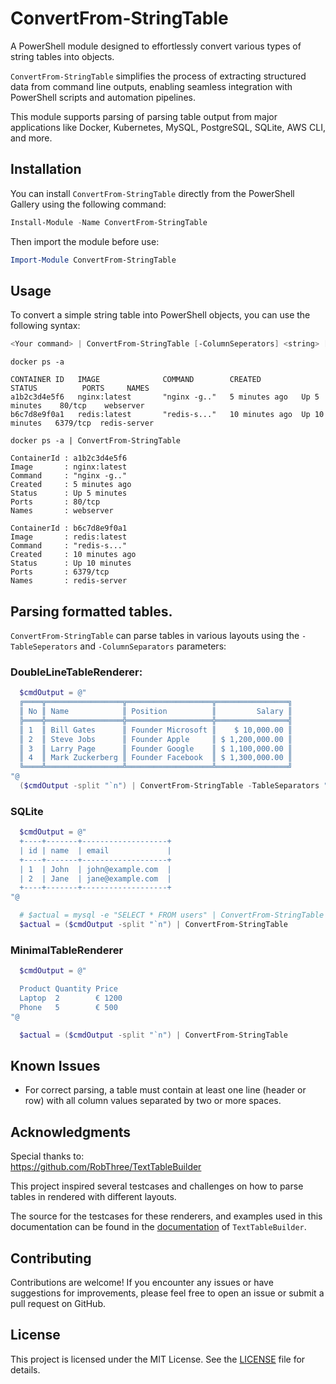 # ConvertFrom-StringTable

A PowerShell module designed to effortlessly convert various types of string tables into objects.

`ConvertFrom-StringTable` simplifies the process of extracting structured data from command line outputs, enabling seamless integration with PowerShell scripts and automation pipelines.

This module supports parsing of parsing table output from major applications like Docker, Kubernetes, MySQL, PostgreSQL, SQLite, AWS CLI, and more.

## Installation

You can install `ConvertFrom-StringTable` directly from the PowerShell Gallery using the following command:
```powershell
Install-Module -Name ConvertFrom-StringTable
```

Then import the module before use:

```powershell
Import-Module ConvertFrom-StringTable
```

## Usage

To convert a simple string table into PowerShell objects, you can use the following syntax:

```powershell
<Your command> | ConvertFrom-StringTable [-ColumnSeperators] <string> [-RowSeperators] <string> 
```


```
docker ps -a

CONTAINER ID   IMAGE              COMMAND        CREATED         STATUS          PORTS     NAMES
a1b2c3d4e5f6   nginx:latest       "nginx -g.."   5 minutes ago   Up 5 minutes    80/tcp    webserver
b6c7d8e9f0a1   redis:latest       "redis-s..."   10 minutes ago  Up 10 minutes   6379/tcp  redis-server

docker ps -a | ConvertFrom-StringTable

ContainerId : a1b2c3d4e5f6
Image       : nginx:latest
Command     : "nginx -g.."
Created     : 5 minutes ago
Status      : Up 5 minutes
Ports       : 80/tcp
Names       : webserver

ContainerId : b6c7d8e9f0a1
Image       : redis:latest
Command     : "redis-s..."
Created     : 10 minutes ago
Status      : Up 10 minutes
Ports       : 6379/tcp
Names       : redis-server

```

## Parsing formatted tables.

`ConvertFrom-StringTable` can parse tables in various layouts using the `-TableSeperators` and `-ColumnSeparators` parameters:

### DoubleLineTableRenderer:

```powershell
  $cmdOutput = @"
  ╔════╦═════════════════╦═══════════════════╦════════════════╗
  ║ No ║ Name            ║ Position          ║         Salary ║
  ╠════╬═════════════════╬═══════════════════╬════════════════╣
  ║ 1  ║ Bill Gates      ║ Founder Microsoft ║    $ 10,000.00 ║
  ║ 2  ║ Steve Jobs      ║ Founder Apple     ║ $ 1,200,000.00 ║
  ║ 3  ║ Larry Page      ║ Founder Google    ║ $ 1,100,000.00 ║
  ║ 4  ║ Mark Zuckerberg ║ Founder Facebook  ║ $ 1,300,000.00 ║
  ╚════╩═════════════════╩═══════════════════╩════════════════╝
"@
  ($cmdOutput -split "`n") | ConvertFrom-StringTable -TableSeparators "╠╬╣═╚╩╝╔╦╗ " -ColumnSeparators "║"
```


### SQLite
```powershell
  $cmdOutput = @"
  +----+-------+-------------------+
  | id | name  | email             |
  +----+-------+-------------------+
  | 1  | John  | john@example.com  |
  | 2  | Jane  | jane@example.com  |
  +----+-------+-------------------+
"@

  # $actual = mysql -e "SELECT * FROM users" | ConvertFrom-StringTable
  $actual = ($cmdOutput -split "`n") | ConvertFrom-StringTable
```

### MinimalTableRenderer
```powershell
  $cmdOutput = @"

  Product Quantity Price
  Laptop  2        € 1200
  Phone   5        € 500
"@

  $actual = ($cmdOutput -split "`n") | ConvertFrom-StringTable
```

## Known Issues

- For correct parsing, a table must contain at least one line (header or row) with all column values separated by two or more spaces.

## Acknowledgments

Special thanks to:  
https://github.com/RobThree/TextTableBuilder

This project inspired several testcases and challenges on how to parse tables in rendered with different layouts.

The source for the testcases for these renderers, and examples used in this documentation can be found in the [documentation](https://github.com/RobThree/TextTableBuilder?ab=readme-ov-file#examples) of `TextTableBuilder`.

## Contributing

Contributions are welcome! If you encounter any issues or have suggestions for improvements, please feel free to open an issue or submit a pull request on GitHub.

## License

This project is licensed under the MIT License. See the [LICENSE](https://raw.githubusercontent.com/sietsevdschoot/ConvertFrom-StringTable/main/LICENSE) file for details.
